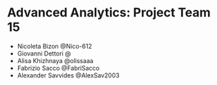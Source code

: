 # Advanced Analytics: Project Team 15
- Nicoleta Bizon @Nico-612
- Giovanni Dettori @
- Alisa Khizhnaya @olissaaa
- Fabrizio Sacco @FabriSacco
- Alexander Savvides @AlexSav2003
